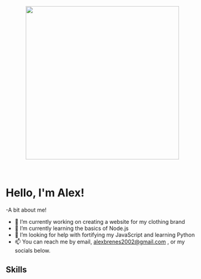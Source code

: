 <p align="center">
<img src="https://user-images.githubusercontent.com/116224156/210676881-4e51c387-647b-4aa6-ae67-3dc56ca97fba.gif" width="400">
</p>
<br />

# Hello, I'm Alex!

-A bit about me!

- 🔭 I’m currently working on creating a website for my clothing brand
- 🌱 I’m currently learning the basics of Node.js
- 🤔 I’m looking for help with fortifying my JavaScript and learning Python
- 📫 You can reach me by email, alexbrenes2002@gmail.com , or my socials below.

## Skills
